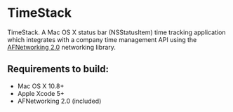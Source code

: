 TimeStack
=========

TimeStack. A Mac OS X status bar (NSStatusItem) time tracking application which integrates with a company time management API using the <a href="https://github.com/AFNetworking/AFNetworking" target="_blank">AFNetworking 2.0</a> networking library.

## Requirements to build:

- Mac OS X 10.8+
- Apple Xcode 5+
- AFNetworking 2.0 (included)
